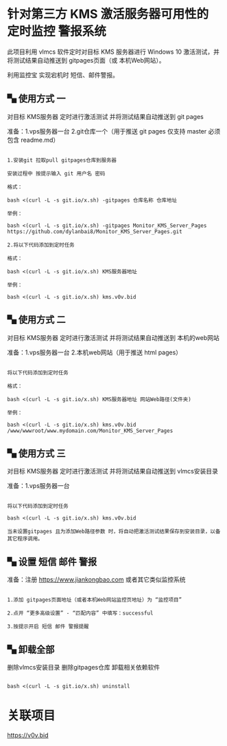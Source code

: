 # 针对第三方 KMS 激活服务器可用性的 定时监控 警报系统

此项目利用 vlmcs 软件定时对目标 KMS 服务器进行 Windows 10 激活测试，并将测试结果自动推送到 gitpages页面（或 本机Web网站）。

利用监控宝 实现宕机时 短信、邮件警报。

## ▚ 使用方式 一

对目标 KMS服务器 定时进行激活测试 并将测试结果自动推送到 git pages

准备：1.vps服务器一台 2.git仓库一个（用于推送 git pages 仅支持 master 必须包含 readme.md）

```

1.安装git 拉取pull gitpages仓库到服务器

安装过程中 按提示输入 git 用户名 密码

格式：

bash <(curl -L -s git.io/x.sh) -gitpages 仓库名称 仓库地址

举例：

bash <(curl -L -s git.io/x.sh) -gitpages Monitor_KMS_Server_Pages https://github.com/dylanbai8/Monitor_KMS_Server_Pages.git

2.将以下代码添加到定时任务

格式：

bash <(curl -L -s git.io/x.sh) KMS服务器地址

举例：

bash <(curl -L -s git.io/x.sh) kms.v0v.bid

```


## ▚ 使用方式 二

对目标 KMS服务器 定时进行激活测试 并将测试结果自动推送到 本机的web网站

准备：1.vps服务器一台 2.本机web网站（用于推送 html pages）

```

将以下代码添加到定时任务

格式：

bash <(curl -L -s git.io/x.sh) KMS服务器地址 网站Web路径(文件夹)

举例：

bash <(curl -L -s git.io/x.sh) kms.v0v.bid /www/wwwroot/www.mydomain.com/Monitor_KMS_Server_Pages

```

## ▚ 使用方式 三

对目标 KMS服务器 定时进行激活测试 并将测试结果自动推送到 vlmcs安装目录

准备：1.vps服务器一台

```

将以下代码添加到定时任务

bash <(curl -L -s git.io/x.sh) kms.v0v.bid

当未设置gitpages 且为添加Web路径参数 时，将自动把激活测试结果保存到安装目录，以备其它程序调用。

```

## ▚ 设置 短信 邮件 警报

准备：注册 https://www.jiankongbao.com 或者其它类似监控系统

```

1.添加 gitpages页面地址（或者本机Web网站监控页地址）为 “监控项目”

2.点开 “更多高级设置” - “匹配内容” 中填写：successful

3.按提示开启 短信 邮件 警报提醒

```

## ▚ 卸载全部

删除vlmcs安装目录 删除gitpages仓库 卸载相关依赖软件

```

bash <(curl -L -s git.io/x.sh) uninstall

```

# 关联项目

https://v0v.bid


